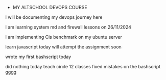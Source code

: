 * MY ALTSCHOOL DEVOPS COURSE 

I will be documenting my devops journey here 

I am learning system md and firewall lessons on 26/11/2024

I am implementing Cis benchmark on my ubuntu server

learn javascript today will attempt the assignment soon

wrote my first bashscript today

did nothing today
teach circle 12 classes
fixed mistakes on the bashscript
gggg
